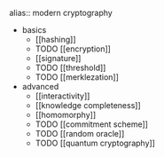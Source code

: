alias:: modern cryptography

- basics
	- [[hashing]]
	- TODO [[encryption]]
	- [[signature]]
	- TODO [[threshold]]
	- TODO [[merklezation]]
- advanced
	- [[interactivity]]
	- [[knowledge completeness]]
	- [[homomorphy]]
	- TODO [[commitment scheme]]
	- TODO [[random oracle]]
	- TODO [[quantum cryptography]]